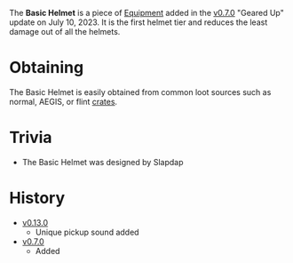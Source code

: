 The **Basic Helmet** is a piece of [Equipment](/equipment) added in the [v0.7.0](https://github.com/HasangerGames/suroi/releases/tag/v0.7.0) "Geared Up" update on July 10, 2023. It is the first helmet tier and reduces the least damage out of all the helmets.

# Obtaining

The Basic Helmet is easily obtained from common loot sources such as normal, AEGIS, or flint [crates](/obstacles/crates).

# Trivia

- The Basic Helmet was designed by Slapdap

# History

 - [v0.13.0](https://github.com/HasangerGames/suroi/releases/tag/v0.13.0)
   - Unique pickup sound added
 - [v0.7.0](https://github.com/HasangerGames/suroi/releases/tag/v0.7.0)
   - Added
